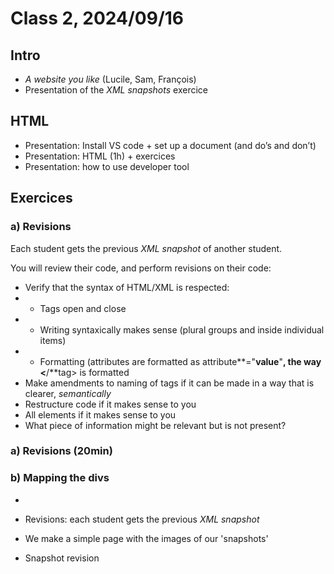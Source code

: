# Class 2, 2024/09/16

## Intro

- *A website you like* (Lucile, Sam, François)
- Presentation of the *XML snapshots* exercice

## HTML

- Presentation: Install VS code + set up a document (and do’s and don’t)
- Presentation: HTML (1h) + exercices
- Presentation: how to use developer tool

## Exercices

### a) Revisions

Each student gets the previous *XML snapshot* of another student.

You will review their code, and perform revisions on their code:

- Verify that the syntax of HTML/XML is respected:
- - Tags open and close
- - Writing syntaxically makes sense (plural groups and inside individual items)
- - Formatting (attributes are formatted as attribute**="**value**"**, the way <tag><**/**tag> is formatted
- Make amendments to naming of tags if it can be made in a way that is clearer, *semantically*
- Restructure code if it makes sense to you
- All elements if it makes sense to you
- What piece of information might be relevant but is not present? 


### a) Revisions (20min)


### b) Mapping the divs
-

- Revisions: each student gets the previous *XML snapshot*
- We make a simple page with the images of our 'snapshots'
- Snapshot revision
